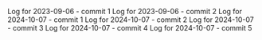 Log for 2023-09-06 - commit 1
Log for 2023-09-06 - commit 2
Log for 2024-10-07 - commit 1
Log for 2024-10-07 - commit 2
Log for 2024-10-07 - commit 3
Log for 2024-10-07 - commit 4
Log for 2024-10-07 - commit 5
